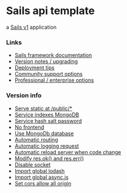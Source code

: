 # Sails api template

a [Sails v1](https://sailsjs.com) application


### Links

+ [Sails framework documentation](https://sailsjs.com/get-started)
+ [Version notes / upgrading](https://sailsjs.com/documentation/upgrading)
+ [Deployment tips](https://sailsjs.com/documentation/concepts/deployment)
+ [Community support options](https://sailsjs.com/support)
+ [Professional / enterprise options](https://sailsjs.com/enterprise)


### Version info

+ [Serve static at /public/*]()
+ [Service indexes MongoDB](https://docs.mongodb.com/manual/reference/method/db.collection.ensureIndex/)
+ [Service hash salt password](https://www.geeksforgeeks.org/node-js-password-hashing-crypto-module/)
+ [No frontend](https://sailsjs.com/documentation/reference/command-line-interface/sails-new)
+ [Use MongoDb database](https://sailsjs.com/documentation/tutorials/using-mongo-db)
+ [Automatic routing](https://sailsjs.com/documentation/concepts/actions-and-controllers/routing-to-actions)
+ [Automatic logging request](https://www.npmjs.com/package/sails-hook-requestlogger)
+ [Automatic reload server when code change](https://www.npmjs.com/package/sails-hook-autoreload)
+ [Modify res.ok() and res.err()](https://sailsjs.com/documentation/reference/response-res)
+ [Disable socket](https://sailsjs.com/documentation/reference/web-sockets/sails-sockets)
+ [Import global lodash](https://lodash.com/)
+ [Import global async.js](https://caolan.github.io/async/v3/docs.html)
+ [Set cors allow all origin](https://sailsjs.com/documentation/concepts/security/cors)